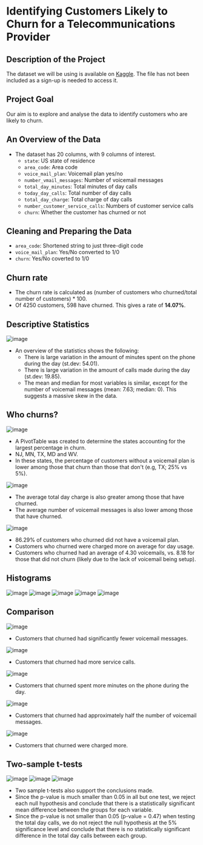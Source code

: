 # Identifying Customers Likely to Churn for a Telecommunications Provider

## Description of the Project

The dataset we will be using is available on [Kaggle](https://www.kaggle.com/c/customer-churn-prediction-2020/overview). The file has not been included as a sign-up is needed to access it.

## Project Goal

Our aim is to explore and analyse the data to identify customers who are likely to churn.

## An Overview of the Data

- The dataset has 20 columns, with 9 columns of interest.
    - ```state```: US state of residence
    - ```area_code```: Area code
    - ```voice_mail_plan```: Voicemail plan yes/no
    - ```number_vmail_messages```: Number of voicemail messages
    - ```total_day_minutes```: Total minutes of day calls
    - ```today_day_calls```: Total number of day calls
    - ```total_day_charge```: Total charge of day calls
    - ```number_customer_service_calls```: Numbers of customer service calls
    - ```churn```: Whether the customer has churned or not

## Cleaning and Preparing the Data

- ```area_code```: Shortened string to just three-digit code
- ```voice_mail_plan```: Yes/No converted to 1/0
- ```churn```: Yes/No coverted to 1/0


## Churn rate

- The churn rate is calculated as (number of customers who churned/total number of customers) * 100.
- Of 4250 customers, 598 have churned. This gives a rate of **14.07%**.

## Descriptive Statistics

![image](images/1-descriptive-statistics.PNG)

- An overview of the statistics shows the following:
    - There is large variation in the amount of minutes spent on the phone during the day (st.dev: 54.01).
    - There is large variation in the amount of calls made during the day (st.dev: 19.85).
    - The mean and median for most variables is similar, except for the number of voicemail messages (mean: 7.63; median: 0). This suggests a massive skew in the data.

## Who churns?

![image](images/2-churn-states.PNG)

- A PivotTable was created to determine the states accounting for the largest percentage in churn.
- NJ, MN, TX, MD and WV.
- In these states, the percentage of customers without a voicemail plan is lower among those that churn than those that don't (e.g, TX; 25% vs 5%).

![image](images/3-voice-mail.PNG)

- The average total day charge is also greater among those that have churned.
- The average number of voicemail messages is also lower among those that have churned.

![image](images/4-churn-vs-voicemail.PNG)

- 86.29% of customers who churned did not have a voicemail plan.
- Customers who churned were charged more on average for day usage.
- Customers who churned had an average of 4.30 voicemails, vs. 8.18 for those that did not churn (likely due to the lack of voicemail being setup).

## Histograms

![image](images/5-hist1.png)
![image](images/6-hist2.png)
![image](images/7-hist3.png)
![image](images/8-hist4.png)
![image](images/9-hist5.png)

## Comparison

![image](images/10-vm-vs-churn.png)

- Customers that churned had significantly fewer voicemail messages.

![image](images/11-sc-vs-churn.png)

- Customers that churned had more service calls.

![image](images/12-adm-vs-churn.png)

- Customers that churned spent more minutes on the phone during the day.

![image](images/13-avm-vs-churn.png)

- Customers that churned had approximately half the number of voicemail messages.

![image](images/14-adc-vs-churn.png)

- Customers that churned were charged more.

## Two-sample t-tests

![image](images/15-stats1.PNG)
![image](images/16-stats2.PNG)
![image](images/17-stats3.PNG)

- Two sample t-tests also support the conclusions made.
- Since the p-value is much smaller than 0.05 in all but one test, we reject each null hypothesis and conclude that there is a statistically significant mean difference between the groups for each variable.
- Since the p-value is not smaller than 0.05 (p-value = 0.47) when testing the total day calls, we do not reject the null hypothesis at the 5% significance level and conclude that there is no statistically significant difference in the total day calls between each group.